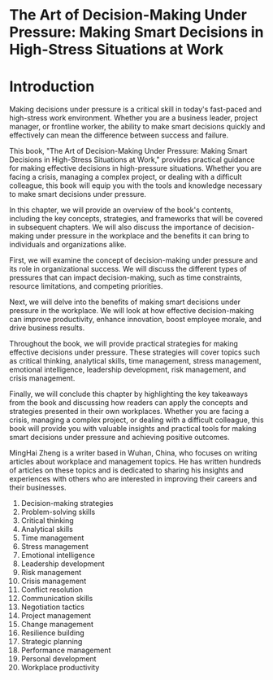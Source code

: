 # The Art of Decision-Making Under Pressure: Making Smart Decisions in High-Stress Situations at Work

# Introduction

Making decisions under pressure is a critical skill in today's fast-paced and high-stress work environment. Whether you are a business leader, project manager, or frontline worker, the ability to make smart decisions quickly and effectively can mean the difference between success and failure.

This book, "The Art of Decision-Making Under Pressure: Making Smart Decisions in High-Stress Situations at Work," provides practical guidance for making effective decisions in high-pressure situations. Whether you are facing a crisis, managing a complex project, or dealing with a difficult colleague, this book will equip you with the tools and knowledge necessary to make smart decisions under pressure.

In this chapter, we will provide an overview of the book's contents, including the key concepts, strategies, and frameworks that will be covered in subsequent chapters. We will also discuss the importance of decision-making under pressure in the workplace and the benefits it can bring to individuals and organizations alike.

First, we will examine the concept of decision-making under pressure and its role in organizational success. We will discuss the different types of pressures that can impact decision-making, such as time constraints, resource limitations, and competing priorities.

Next, we will delve into the benefits of making smart decisions under pressure in the workplace. We will look at how effective decision-making can improve productivity, enhance innovation, boost employee morale, and drive business results.

Throughout the book, we will provide practical strategies for making effective decisions under pressure. These strategies will cover topics such as critical thinking, analytical skills, time management, stress management, emotional intelligence, leadership development, risk management, and crisis management.

Finally, we will conclude this chapter by highlighting the key takeaways from the book and discussing how readers can apply the concepts and strategies presented in their own workplaces. Whether you are facing a crisis, managing a complex project, or dealing with a difficult colleague, this book will provide you with valuable insights and practical tools for making smart decisions under pressure and achieving positive outcomes.

MingHai Zheng is a writer based in Wuhan, China, who focuses on writing articles about workplace and management topics. He has written hundreds of articles on these topics and is dedicated to sharing his insights and experiences with others who are interested in improving their careers and their businesses.



1. Decision-making strategies
2. Problem-solving skills
3. Critical thinking
4. Analytical skills
5. Time management
6. Stress management
7. Emotional intelligence
8. Leadership development
9. Risk management
10. Crisis management
11. Conflict resolution
12. Communication skills
13. Negotiation tactics
14. Project management
15. Change management
16. Resilience building
17. Strategic planning
18. Performance management
19. Personal development
20. Workplace productivity


